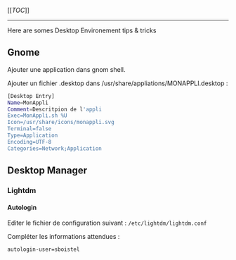 [[_TOC_]]

---
 
Here are somes Desktop Environement tips & tricks

## Gnome

Ajouter une application dans gnom shell.

Ajouter un fichier .desktop dans /usr/share/appliations/MONAPPLI.desktop :

```BASH
[Desktop Entry]
Name=MonAppli
Comment=Descritpion de l'appli
Exec=MonAppli.sh %U
Icon=/usr/share/icons/monappli.svg
Terminal=false
Type=Application
Encoding=UTF-8
Categories=Network;Application
```

## Desktop Manager

### Lightdm

#### Autologin

Editer le fichier de configuration suivant : ``/etc/lightdm/lightdm.conf``

Compléter les informations attendues :

```BASH
autologin-user=sboistel
```
